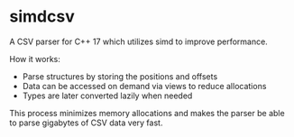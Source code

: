 # simdcsv

A CSV parser for C++ 17 which utilizes simd to improve performance.

How it works:
* Parse structures by storing the positions and offsets
* Data can be accessed on demand via views to reduce allocations
* Types are later converted lazily when needed 

This process minimizes memory allocations and makes the parser be able to parse gigabytes of CSV data very fast.

